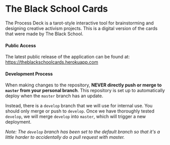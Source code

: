 # The Black School Cards
The Process Deck is a tarot-style interactive tool for brainstorming and designing creative activism projects. This is a digital version of the cards that were made by The Black School.

#### Public Access
The latest public release of the application can be found at:
 https://theblackschoolcards.herokuapp.com

#### Development Process
When making changes to the repository, **NEVER directly push or merge to `master` from your personal branch**. This repository is set up to automatically deploy when the `master` branch has an update. 

Instead, there is a `develop` branch that we will use for internal use. You should only merge or push to `develop`. Once we have thoroughly tested `develop`, we will merge `develop` into `master`, which will trigger a new deployment.

*Note: The `develop` branch has been set to the default branch so that it's a little harder to accidentally do a pull request with master.*
